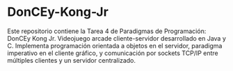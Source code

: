 # DonCEy-Kong-Jr
Este repositorio contiene la Tarea 4 de Paradigmas de Programación: DonCEy Kong Jr. Videojuego arcade cliente-servidor desarrollado en Java y C. Implementa programación orientada a objetos en el servidor, paradigma imperativo en el cliente gráfico, y comunicación por sockets TCP/IP entre múltiples clientes y un servidor centralizado.
